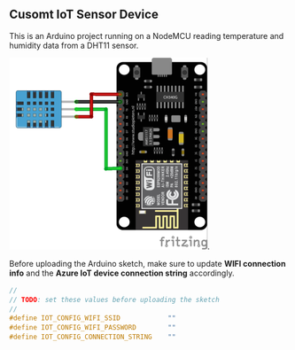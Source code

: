 ## Cusomt IoT Sensor Device

This is an Arduino project running on a NodeMCU reading temperature and humidity data from a DHT11 sensor.

![The circuit schematics](circuit-fritzing.png).

Before uploading the Arduino sketch, make sure to update **WIFI connection info** and the **Azure IoT device connection string** accordingly.

```c++
//
// TODO: set these values before uploading the sketch
//
#define IOT_CONFIG_WIFI_SSID            ""
#define IOT_CONFIG_WIFI_PASSWORD        ""
#define IOT_CONFIG_CONNECTION_STRING    ""

```
